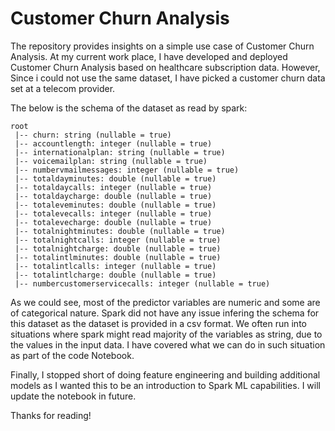 # Customer Churn Analysis

The repository provides insights on a simple use case of Customer Churn Analysis. At my current work place, I have developed and deployed Customer Churn Analysis based on healthcare subscription data. However, Since i could not use the same dataset, I have picked a customer churn data set at a telecom provider. 

The below is the schema of the dataset as read by spark:

```
root
 |-- churn: string (nullable = true)
 |-- accountlength: integer (nullable = true)
 |-- internationalplan: string (nullable = true)
 |-- voicemailplan: string (nullable = true)
 |-- numbervmailmessages: integer (nullable = true)
 |-- totaldayminutes: double (nullable = true)
 |-- totaldaycalls: integer (nullable = true)
 |-- totaldaycharge: double (nullable = true)
 |-- totaleveminutes: double (nullable = true)
 |-- totalevecalls: integer (nullable = true)
 |-- totalevecharge: double (nullable = true)
 |-- totalnightminutes: double (nullable = true)
 |-- totalnightcalls: integer (nullable = true)
 |-- totalnightcharge: double (nullable = true)
 |-- totalintlminutes: double (nullable = true)
 |-- totalintlcalls: integer (nullable = true)
 |-- totalintlcharge: double (nullable = true)
 |-- numbercustomerservicecalls: integer (nullable = true)
```

As we could see, most of the predictor variables are numeric and some are of categorical nature. Spark did not have any issue infering the schema for this dataset as the dataset is provided in a csv format. We often run into situations where spark might read majority of the variables as string, due to the values in the input data. I have covered what we can do in such situation as part of the code Notebook. 

Finally, I stopped short of doing feature engineering and building additional models as I wanted this to be an introduction to Spark ML capabilities. I will update the notebook in future. 

Thanks for reading!

